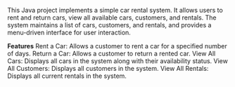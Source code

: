 This Java project implements a simple car rental system. It allows users to rent and return cars, view all available cars, customers, and rentals. The system maintains a list of cars, customers, and rentals, and provides a menu-driven interface for user interaction.

**Features**
Rent a Car: Allows a customer to rent a car for a specified number of days.
Return a Car: Allows a customer to return a rented car.
View All Cars: Displays all cars in the system along with their availability status.
View All Customers: Displays all customers in the system.
View All Rentals: Displays all current rentals in the system.

